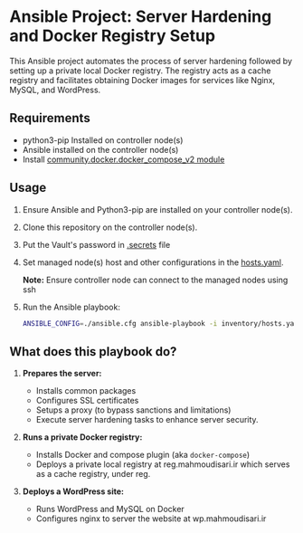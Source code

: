 # Ansible Project: Server Hardening and Docker Registry Setup

This Ansible project automates the process of server hardening followed by setting up a private local Docker registry. The registry acts as a cache registry and facilitates obtaining Docker images for services like Nginx, MySQL, and WordPress.

## Requirements
- python3-pip Installed on controller node(s)
- Ansible installed on the controller node(s)
- Install [community.docker.docker_compose_v2 module](https://docs.ansible.com/ansible/latest/collections/community/docker/docker_compose_v2_module.html#ansible-collections-community-docker-docker-compose-v2-module)

## Usage

1. Ensure Ansible and Python3-pip are installed on your controller node(s).
2. Clone this repository on the controller node(s).
3. Put the Vault's password in [.secrets](.secrets) file
4. Set managed node(s) host and other configurations in the [hosts.yaml](inventory/hosts.yaml).

    **Note:** Ensure controller node can connect to the managed nodes using ssh

5. Run the Ansible playbook:

    ```bash
    ANSIBLE_CONFIG=./ansible.cfg ansible-playbook -i inventory/hosts.yaml playbook.yaml
    ```

## What does this playbook do?

1. **Prepares the server:**
    - Installs common packages
    - Configures SSL certificates
    - Setups a proxy (to bypass sanctions and limitations)
    - Execute server hardening tasks to enhance server security.

2. **Runs a private Docker registry:**
    - Installs Docker and compose plugin (aka `docker-compose`)
    - Deploys a private local registry at reg.mahmoudisari.ir which serves as a cache registry, under reg.

3. **Deploys a WordPress site:**
    - Runs WordPress and MySQL on Docker
    - Configures nginx to server the website at wp.mahmoudisari.ir
